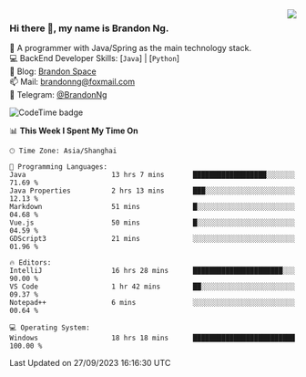 <img  align="right" src="https://github-readme-stats-brandon0824.vercel.app/api/top-langs/?username=brandon0824&layout=compact">

### Hi there 👋, my name is Brandon Ng.

🌱 A programmer with Java/Spring as the main technology stack.  
💻 BackEnd Developer Skills: [`Java`] | [`Python`]  
📝 Blog: [Brandon Space](https://brandonng.tech)  
📫 Mail: brandonng@foxmail.com  
📰 Telegram: [@BrandonNg](https://t.me/BrandonNg24)  

![CodeTime badge](https://img.shields.io/endpoint?style=flat-square&url=https%3A%2F%2Fapi.codetime.dev%2Fshield%3Fid%3D128%26project%3D%26in%3D604800000)

<!--START_SECTION:waka-->
📊 **This Week I Spent My Time On** 

```text
🕑︎ Time Zone: Asia/Shanghai

💬 Programming Languages: 
Java                     13 hrs 7 mins       ██████████████████░░░░░░░   71.69 % 
Java Properties          2 hrs 13 mins       ███░░░░░░░░░░░░░░░░░░░░░░   12.13 % 
Markdown                 51 mins             █░░░░░░░░░░░░░░░░░░░░░░░░   04.68 % 
Vue.js                   50 mins             █░░░░░░░░░░░░░░░░░░░░░░░░   04.59 % 
GDScript3                21 mins             ░░░░░░░░░░░░░░░░░░░░░░░░░   01.96 % 

🔥 Editors: 
IntelliJ                 16 hrs 28 mins      ██████████████████████░░░   90.00 % 
VS Code                  1 hr 42 mins        ██░░░░░░░░░░░░░░░░░░░░░░░   09.37 % 
Notepad++                6 mins              ░░░░░░░░░░░░░░░░░░░░░░░░░   00.64 % 

💻 Operating System: 
Windows                  18 hrs 18 mins      █████████████████████████   100.00 % 
```


 Last Updated on 27/09/2023 16:16:30 UTC
<!--END_SECTION:waka-->
